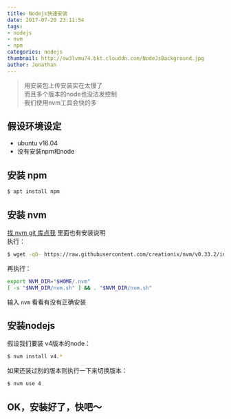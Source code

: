 ```yaml
---
title: Nodejs快速安装
date: 2017-07-20 23:11:54
tags:
- nodejs
- nvm
- npm
categories: nodejs
thumbnail: http://ow3lvmu74.bkt.clouddn.com/NodeJsBackground.jpg
author: Jonathan
---
```


> 用安装包上传安装实在太慢了 <br>
> 而且多个版本的node也没法发控制 <br>
> 我们使用nvm工具会快的多

## 假设环境设定
*  ubuntu v16.04
*  没有安装npm和node

## 安装 npm
```bash
$ apt install npm
```
## 安装 nvm   
[找 nvm git 库点我](https://github.com/creationix/nvm) 里面也有安装说明<br>
执行：
```bash
$ wget -qO- https://raw.githubusercontent.com/creationix/nvm/v0.33.2/install.sh | bash
```
再执行：
```bash
export NVM_DIR="$HOME/.nvm"
[ -s "$NVM_DIR/nvm.sh" ] && . "$NVM_DIR/nvm.sh"
```
输入 `nvm` 看看有没有正确安装

## 安装nodejs
假设我们要装 v4版本的node：
```bash
$ nvm install v4.*
```
如果还装过别的版本则执行一下来切换版本：
```bash
$ nvm use 4
```

## OK，安装好了，快吧～

